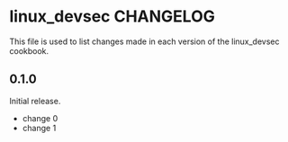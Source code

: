# linux_devsec CHANGELOG

This file is used to list changes made in each version of the linux_devsec cookbook.

## 0.1.0

Initial release.

- change 0
- change 1
